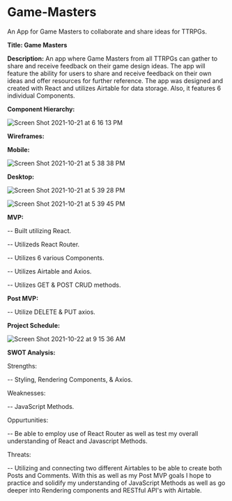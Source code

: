 # Game-Masters
An App for Game Masters to collaborate and share ideas for TTRPGs.

**Title: Game Masters**

**Description:** An app where Game Masters from all TTRPGs can gather to share and receive feedback on their game design ideas. The app will feature the ability for users to share and receive feedback on their own ideas and offer resources for further reference. The app was designed and created with React and utilizes Airtable for data storage. Also, it features 6 individual Components.


**Component Hierarchy:**


![Screen Shot 2021-10-21 at 6 16 13 PM](https://user-images.githubusercontent.com/91752553/138365211-18cdba66-3166-429e-91c9-dbc130099bbc.png)


**Wireframes:** 

**Mobile:**

![Screen Shot 2021-10-21 at 5 38 38 PM](https://user-images.githubusercontent.com/91752553/138364797-1553b1bd-cf3c-4bdf-9fe6-39e3336c7999.png)


**Desktop:**

![Screen Shot 2021-10-21 at 5 39 28 PM](https://user-images.githubusercontent.com/91752553/138364824-7a7d12ce-df3f-470f-bea1-fc45558bfcff.png)


![Screen Shot 2021-10-21 at 5 39 45 PM](https://user-images.githubusercontent.com/91752553/138365053-4bcfa56c-fcd4-44f0-b294-3fe76144765c.png)


**MVP:** 

 -- Built utilizing React.
 
 -- Utilizeds React Router.
 
 -- Utilizes 6 various Components.
 
 -- Utilizes Airtable and Axios.
 
 -- Utilizes GET & POST CRUD methods. 
 
 **Post MVP:** 
  
  -- Utilize DELETE & PUT axios.
  
  
  **Project Schedule:** 
 
 
 ![Screen Shot 2021-10-22 at 9 15 36 AM](https://user-images.githubusercontent.com/91752553/138459966-751f8972-79f6-40cc-b996-40e17809062b.png)

  
  **SWOT Analysis:**
  
  Strengths:
  
  -- Styling, Rendering Components, & Axios.
  
  Weaknesses: 
  
  -- JavaScript Methods.
  
  Oppurtunities: 
  
  -- Be able to employ use of React Router as well as test my overall understanding of React and Javascript Methods. 
  
  Threats: 
  
   -- Utilizing and connecting two different Airtables to be able to create both Posts and Comments. With this as well as my Post MVP               goals I hope to practice and solidify my understanding of JavaScript Methods as well as go deeper into Rendering components and               RESTful API's with Airtable.

